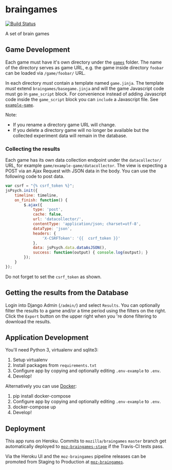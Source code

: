 # braingames

[![Build Status](https://img.shields.io/travis/mozilla/braingames/master.svg)](https://travis-ci.org/mozilla/braingames)

A set of brain games

## Game Development

Each game must have it's own directory under the [`games`](games/) folder. The
name of the directory serves as game URL, e.g. the game inside directory
`foobar` can be loaded via `/game/foobar/` URL.

In each directory *must* contain a template named `game.jinja`. The template
*must* extend `braingames/basegame.jinja` and will the game Javascript code must
go in `game_script` block. For convenience instead of adding Javascript code
inside the `game_script` block you can `include` a Javascript file.
See [`example-game`](games/example_game/game.jinja).

Note:
 - If you rename a directory game URL will change.
 - If you delete a directory game will no longer be available but the collected
   experiment data will remain in the database.

### Collecting the results

Each game has its own data collection endpoint under the `datacollector/` URL,
for example `game/example-game/datacollector`. The view is expecting a POST via
an Ajax Request with JSON data in the body. You can use the following code to
post data.

```javascript
var csrf = "{% csrf_token %}";
jsPsych.init({
    timeline: timeline,
    on_finish: function() {
        $.ajax({
            type: 'post',
            cache: false,
            url: 'datacollector/',
            contentType: 'application/json; charset=utf-8',
            dataType: 'json',
            headers: {
                'X-CSRFToken': '{{  csrf_token }}'
            },
            data: jsPsych.data.dataAsJSON(),
            success: function(output) { console.log(output); }
        });
    }
});
```

Do not forget to set the `csrf_token` as shown.

## Getting the results from the Database

Login into Django Admin (`/admin/`) and select `Results`. You can optionally
filter the results to a game and/or a time period using the filters on the
right. Click the `Export` button on the upper right when you 're done filtering
to download the results.

## Application Development

You'll need Python 3, virtualenv and sqlite3:

 1. Setup virtualenv
 2. Install packages from `requirements.txt`
 3. Configure app by copying and optionally editing `.env-example` to `.env`.
 4. Develop!


Alternatively you can use [Docker](http://docker.com/):

 1. pip install docker-compose
 2. Configure app by copying and optionally editing `.env-example` to `.env`.
 3. docker-compose up
 4. Develop!


## Deployment

This app runs on Heroku. Commits to `mozilla/braingames` `master` branch get
automatically deployed
to [`moz-braingames-stage`](https://moz-braingames-stage.herokuapp.com) if the
Travis-CI tests pass.

Via the Heroku UI and the `moz-braingames` pipeline releases can be promoted
from Staging to Production
at [`moz-braingames`](https://moz-braingames.herokuapp.com).
